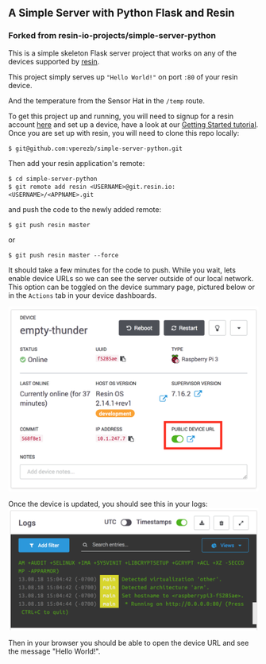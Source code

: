 ## A Simple Server with Python Flask and Resin
### Forked from resin-io-projects/simple-server-python

This is a simple skeleton Flask server project that works on any of the devices supported by [resin][resin-link].

This project simply serves up `"Hello World!"` on port `:80` of your resin device.

And the temperature from the Sensor Hat in the `/temp` route.

To get this project up and running, you will need to signup for a resin account [here][signup-page] and set up a device, have a look at our [Getting Started tutorial][gettingStarted-link]. Once you are set up with resin, you will need to clone this repo locally:
```
$ git@github.com:vperezb/simple-server-python.git
```
Then add your resin application's remote:
```
$ cd simple-server-python
$ git remote add resin <USERNAME>@git.resin.io:<USERNAME>/<APPNAME>.git
```
and push the code to the newly added remote:
```
$ git push resin master
```
or
```
$ git push resin master --force
```
It should take a few minutes for the code to push. While you wait, lets enable device URLs so we can see the server outside of our local network. This option can be toggled on the device summary page, pictured below or in the `Actions` tab in your device dashboards.

![Enable device URL](/img/enable-public-URLs.png)

Once the device is updated, you should see this in your logs:
![log output](/img/log-output.png)

Then in your browser you should be able to open the device URL and see the message "Hello World!".


[resin-link]:https://resin.io
[signup-page]:https://dashboard.resin.io/login
[gettingStarted-link]: https://docs.resin.io/learn/getting-started/raspberrypi3/python/
